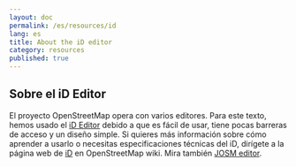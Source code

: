```yaml
---
layout: doc
permalink: /es/resources/id 
lang: es
title: About the iD editor
category: resources
published: true
---
```


## Sobre el iD Editor

El proyecto OpenStreetMap opera con varios editores. Para este texto, hemos usado el [iD Editor](http://wiki.openstreetmap.org/wiki/ID) debido a que es fácil de usar, tiene pocas barreras de acceso y un diseño simple. Si quieres más información sobre cómo aprender a usarlo o necesitas especificaciones técnicas del iD, dirígete a la página web de [iD](https://wiki.openstreetmap.org/wiki/ID) en OpenStreetMap wiki.
Mira también [JOSM editor](_posts/es/modules/resources/josm.md).
